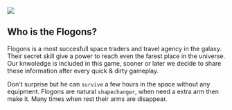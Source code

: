 


![](./mid/flogon4004.jpeg)
## Who is the Flogons?
Flogons is a most succesfull space traders and travel agency in the galaxy. Their secret skill give a power to reach even the farest place in the universe. Our knwoledge is included in this game, sooner or later we decide to share these information after every quick & dirty gameplay.

Don't surprise but he can `survive` a few hours in the space without any equipment. Flogons are natural `shapechanger`, when need a extra arm then make it. Many times when rest their arms are disappear.